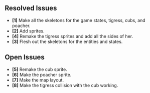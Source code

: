 ## Resolved Issues ##
- **[1]** Make all the skeletons for the game states, tigress, cubs, and poacher.
- **[2]** Add sprites.
- **[4]** Remake the tigress sprites and add all the sides of her.
- **[3]** Flesh out the skeletons for the entities and states.

## Open Issues ##
- **[5]** Remake the cub sprite.
- **[6]** Make the poacher sprite.
- **[7]** Make the map layout.
- **[8]** Make the tigress collision with the cub working.